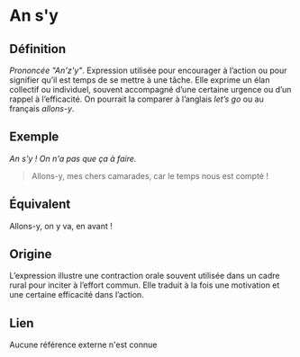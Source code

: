 # An s'y

## Définition

_Prononcée "An'z'y"_. Expression utilisée pour encourager à l’action ou pour signifier qu’il est temps de se mettre à une tâche. Elle exprime un élan collectif ou individuel, souvent accompagné d’une certaine urgence ou d’un rappel à l’efficacité. On pourrait la comparer à l’anglais _let’s go_ ou au français _allons-y_.

## Exemple

_An s'y ! On n'a pas que ça à faire._
> Allons-y, mes chers camarades, car le temps nous est compté !

## Équivalent

Allons-y, on y va, en avant !

## Origine

L’expression illustre une contraction orale souvent utilisée dans un cadre rural pour inciter à l’effort commun. Elle traduit à la fois une motivation et une certaine efficacité dans l’action.

## Lien

Aucune référence externe n'est connue
